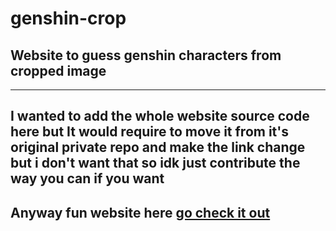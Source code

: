 # genshin-crop
## Website to guess genshin characters from cropped image
---
## I wanted to add the whole website source code here but It would require to move it from it's original private repo and make the link change but i don't want that so idk just contribute the way you can if you want
## Anyway fun website here [go check it out](https://genshin-crop.web.app)
